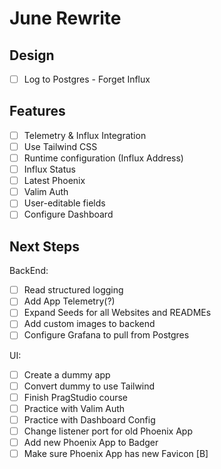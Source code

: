 # June Rewrite

## Design

- [ ] Log to Postgres - Forget Influx

## Features

- [ ] Telemetry & Influx Integration
- [ ] Use Tailwind CSS
- [ ] Runtime configuration (Influx Address)
- [ ] Influx Status
- [ ] Latest Phoenix
- [ ] Valim Auth
- [ ] User-editable fields
- [ ] Configure Dashboard

## Next Steps

BackEnd:
- [ ] Read structured logging
- [ ] Add App Telemetry(?)
- [ ] Expand Seeds for all Websites and READMEs
- [ ] Add custom images to backend
- [ ] Configure Grafana to pull from Postgres

UI:
- [ ] Create a dummy app
- [ ] Convert dummy to use Tailwind
- [ ] Finish PragStudio course
- [ ] Practice with Valim Auth
- [ ] Practice with Dashboard Config
- [ ] Change listener port for old Phoenix App
- [ ] Add new Phoenix App to Badger
- [ ] Make sure Phoenix App has new Favicon [B]
